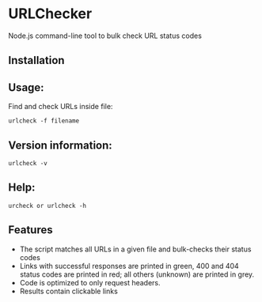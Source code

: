 # URLChecker

Node.js command-line tool to bulk check URL status codes

## Installation



## Usage:

Find and check URLs inside file:

```urlcheck -f filename```

## Version information:

```urlcheck -v```

## Help:

```urcheck or urlcheck -h```

## Features

* The script matches all URLs in a given file and bulk-checks their status codes
* Links with successful responses are printed in green, 400 and 404 status codes are printed in red; all others (unknown) are printed in grey.
* Code is optimized to only request headers.
* Results contain clickable links
